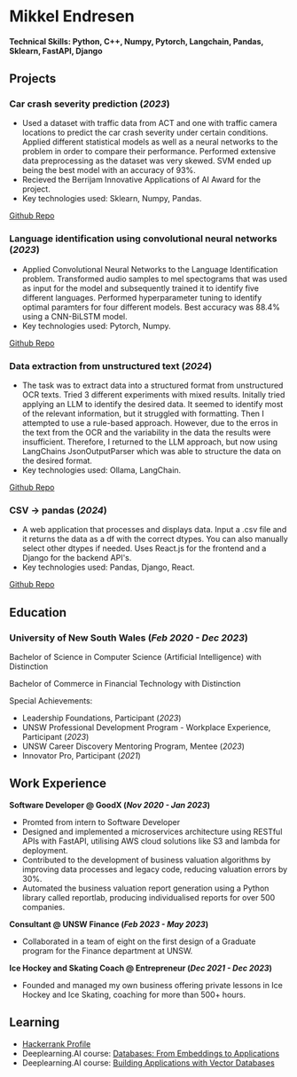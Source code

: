 # Mikkel Endresen

#### Technical Skills: Python, C++, Numpy, Pytorch, Langchain, Pandas, Sklearn, FastAPI, Django


## Projects

### Car crash severity prediction (_2023_)
- Used a dataset with traffic data from ACT and one with traffic camera locations to predict the car crash severity under certain conditions. Applied different statistical models as well as a neural networks to the problem in order to compare their performance. Performed extensive data preprocessing as the dataset was very skewed. SVM ended up being the best model with an accuracy of 93%.
- Recieved the Berrijam Innovative Applications of AI Award for the project.
- Key technologies used: Sklearn, Numpy, Pandas.
  
[Github Repo](https://github.com/MikkelEndresen/portfolio/tree/main/TheLastOfUs)

### Language identification using convolutional neural networks (_2023_)
- Applied Convolutional Neural Networks to the Language Identification problem. Transformed audio samples to mel spectograms that was used as input for the model and subsequently trained it to identify five different languages. Performed hyperparameter tuning to identify optimal paramters for four different models. Best accuracy was 88.4% using a CNN-BiLSTM model.
- Key technologies used: Pytorch, Numpy.

[Github Repo](https://github.com/MikkelEndresen/portfolio/tree/main/LanguageIdentification)

### Data extraction from unstructured text (_2024_)
- The task was to extract data into a structured format from unstructured OCR texts. Tried 3 different experiments with mixed results. Initally tried applying an LLM to identify the desired data. It seemed to identify most of the relevant information, but it struggled with formatting. Then I attempted to use a rule-based approach. However, due to the erros in the text from the OCR and the variability in the data the results were insufficient. Therefore, I returned to the LLM approach, but now using LangChains JsonOutputParser which was able to structure the data on the desired format.
- Key technologies used: Ollama, LangChain.

[Github Repo](https://github.com/MikkelEndresen/DataExtractionFromText)

### CSV -> pandas (_2024_)
- A web application that processes and displays data. Input a .csv file and it returns the data as a df with the correct dtypes. You can also manually select other dtypes if needed. Uses React.js for the frontend and a Django for the backend API's.
- Key technologies used: Pandas, Django, React.

[Github Repo](https://github.com/MikkelEndresen/DataCleaning)

## Education

### University of New South Wales  (_Feb 2020 - Dec 2023_)

  Bachelor of Science in Computer Science (Artificial Intelligence) with Distinction
  
  Bachelor of Commerce in Financial Technology with Distinction
  
  Special Achievements:
  - Leadership Foundations, Participant  (_2023_)
  - UNSW Professional Development Program - Workplace Experience, Participant  (_2023_)
  - UNSW Career Discovery Mentoring Program, Mentee  (_2023_)
  - Innovator Pro, Participant  (_2021_)

## Work Experience

**Software Developer @ GoodX (_Nov 2020 - Jan 2023_)**
- Promted from intern to Software Developer
- Designed and implemented a microservices architecture using RESTful APIs with FastAPI, utilising AWS cloud solutions like S3 and lambda for deployment. 
- Contributed to the development of business valuation algorithms by improving data processes and legacy code, reducing valuation errors by 30%.
- Automated the business valuation report generation using a Python library called reportlab, producing individualised reports for over 500 companies.


**Consultant @ UNSW Finance (_Feb 2023 - May 2023_)**
- Collaborated in a team of eight on the first design of a Graduate program for the Finance department at UNSW. 


**Ice Hockey and Skating Coach @ Entrepreneur (_Dec 2021 - Dec 2023_)**
- Founded and managed my own business offering private lessons in Ice Hockey and Ice Skating, coaching for more than 500+ hours.


## Learning

- [Hackerrank Profile](https://www.hackerrank.com/profile/endresen_mikkel)
- Deeplearning.AI course: [Databases: From Embeddings to Applications](https://learn.deeplearning.ai/accomplishments/4b82e5ea-042f-408c-8ad2-6c81675f916c?usp=sharing)
- Deeplearning.AI course: [Building Applications with Vector Databases](https://learn.deeplearning.ai/accomplishments/e6ffc5ae-e56e-4f19-b473-37a482089334)





